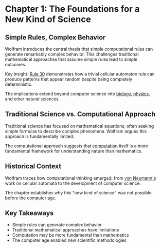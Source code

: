 # Chapter 1: The Foundations for a New Kind of Science

## Simple Rules, Complex Behavior

Wolfram introduces the central thesis that simple computational rules can generate remarkably complex behavior. This challenges traditional mathematical approaches that assume simple rules lead to simple outcomes.

Key insight: [Rule 30](annotation:rule30) demonstrates how a trivial cellular automaton rule can produce patterns that appear random despite being completely deterministic.

The implications extend beyond computer science into [biology](annotation:biology), [physics](annotation:physics), and other natural sciences.

## Traditional Science vs. Computational Approach

Traditional science has focused on mathematical equations, often seeking simple formulas to describe complex phenomena. Wolfram argues this approach is fundamentally limited.

The computational approach suggests that [computation](annotation:computation) itself is a more fundamental framework for understanding nature than mathematics.

## Historical Context

Wolfram traces how computational thinking emerged, from [von Neumann's](annotation:vonneumann) work on cellular automata to the development of computer science.

The chapter establishes why this "new kind of science" was not possible before the computer age.

## Key Takeaways

- Simple rules can generate complex behavior
- Traditional mathematical approaches have limitations
- Computation may be more fundamental than mathematics
- The computer age enabled new scientific methodologies